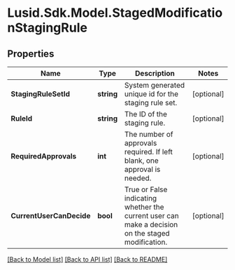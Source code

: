 # Lusid.Sdk.Model.StagedModificationStagingRule

## Properties

Name | Type | Description | Notes
------------ | ------------- | ------------- | -------------
**StagingRuleSetId** | **string** | System generated unique id for the staging rule set. | [optional] 
**RuleId** | **string** | The ID of the staging rule. | [optional] 
**RequiredApprovals** | **int** | The number of approvals required. If left blank, one approval is needed. | [optional] 
**CurrentUserCanDecide** | **bool** | True or False indicating whether the current user can make a decision on the staged modification. | [optional] 

[[Back to Model list]](../README.md#documentation-for-models) [[Back to API list]](../README.md#documentation-for-api-endpoints) [[Back to README]](../README.md)

